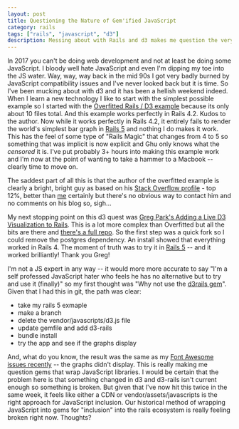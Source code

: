 ```yaml
---
layout: post
title: Questioning the Nature of Gem'ified JavaScript
category: rails
tags: ["rails", "javascript", "d3"]
description: Messing about with Rails and d3 makes me question the very nature of gems that wrap JavaScript libraries.
---
```

In 2017 you can't be doing web development and not at least be doing some JavaScript.  I bloody well hate JavaScript and even I'm dipping my toe into the JS water.  Way, way, way back in the mid 90s I got very badly burned by JavaScript compatibility issues and I've never looked back but it is time.  So I've been mucking about with d3 and it has been a hellish weekend indeed.  When I learn a new technology I like to start with the simplest possible example so I started with the [Overfitted Rails / D3 example](http://www.overfitted.com/blog/?p=302) because its only about 10 files total.  And this example works perfectly in Rails 4.2.  Kudos to the author.  Now while it works perfectly in Rails 4.2, it entirely fails to render the world's simplest bar graph in [Rails 5](https://github.com/fuzzygroup/rails5_d3_seed) and nothing I do makes it work.  This has the feel of some type of "Rails Magic" that changes from 4 to 5 so something that was implicit is now explicit and Ghu only knows what the *censored* it is.  I've put probably 3+ hours into making this example work and I'm now at the point of wanting to take a hammer to a Macbook -- clearly time to move on.  

The saddest part of all this is that the author of the overfitted example is clearly a bright, bright guy as based on his [Stack Overflow profile](http://stackoverflow.com/users/1583239/qwwqwwq) - top 12%, better than [me](http://stackoverflow.com/users/409644/fuzzygroup) certainly but there's no obvious way to contact him and no comments on his blog so, sigh...

My next stopping point on this d3 quest was [Greg Park's Adding a Live D3 Visualization to Rails](http://gregpark.io/blog/live-d3-rails-plot/).  This is a lot more complex than Overfitted but all the bits are there and [there's a full repo](https://github.com/gregoryjpark/live-d3-example).  So the first step was a quick fork so I could remove the postgres dependency.  An install showed that everything worked in Rails 4.  The moment of truth was to try it in [Rails 5](https://github.com/fuzzygroup/live-d3-example) -- and it worked brilliantly!  Thank you Greg!

I'm not a JS expert in any way -- it would more more accurate to say "I'm a self professed JavaScript hater who feels he has no alternative but to try and use it (finally)" so my first thought was "Why not use the [d3rails gem](https://github.com/iblue/d3-rails)".  Given that I had this in git, the path was clear:

* take my rails 5 exmaple
* make a branch
* delete the vendor/javascripts/d3.js file
* update gemfile and add d3-rails
* bundle install
* try the app and see if the graphs display

And, what do you know, the result was the same as my [Font Awesome issues recently](http://fuzzyblog.io/blog/css/2017/03/16/when-your-font-awesome-etsy-icon-doesn-t-display.html) -- the graphs didn't display.  This is really making me question gems that wrap JavaScript libraries.  I would be certain that the problem here is that something changed in d3 and d3-rails isn't current enough so something is broken.  But given that I've now hit this twice in the same week, it feels like either a CDN or vendor/assets/javascripts is the right approach for JavaScript inclusion.  Our historical method of wrapping JavaScript into gems for "inclusion" into the rails ecosystem is really feeling broken right now.  Thoughts?